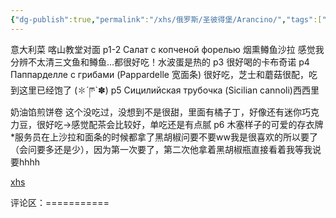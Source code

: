 ```yaml
---
{"dg-publish":true,"permalink":"/xhs/俄罗斯/圣彼得堡/Arancino/","tags":["rednote","圣彼得堡"],"updated":"2025-03-30T20:40:27.827+08:00"}
---
```


 

意大利菜 喀山教堂对面
p1-2 Салат с копченой форелью 烟熏鳟鱼沙拉 感觉我分辨不太清三文鱼和鳟鱼…都很好吃！水波蛋是热的
p3 很好喝的卡布奇诺
p4 Паппарделле с грибами (Pappardelle 宽面条) 很好吃，芝士和蘑菇很配，吃到这里已经饱了 (✽︎´ཫ`✽︎)
p5 Сицилийская трубочка (Sicilian cannoli)西西里奶油馅煎饼卷 这个没吃过，没想到不是很甜，里面有橘子丁，好像还有迷你巧克力豆，很好吃→感觉配茶会比较好，单吃还是有点腻
p6 木塞样子的可爱的存衣牌
*服务员在上沙拉和面条的时候都拿了黑胡椒问要不要ww我是很喜欢的所以要了（会问要多还是少），因为第一次要了，第二次他拿着黑胡椒瓶直接看着我等我说要hhhh

[xhs](https://www.xiaohongshu.com/explore/63da81fe000000001b006371?xsec_token=ABvbVI-jFKY02Uhwwx78IixxzhxmH6co_A2ktGA2sJlXs=&xsec_source=pc_user)

评论区：===========

